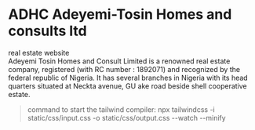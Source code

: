 # ADHC Adeyemi-Tosin Homes and consults ltd

real estate website  
Adeyemi Tosin Homes and Consult Limited is a renowned real estate company, registered (with RC number : 1892071) and recognized by the federal republic of Nigeria. It has several branches in Nigeria with its head quarters situated at Neckta avenue, GU ake road beside shell cooperative estate.

> command to start the tailwind compiler: npx tailwindcss -i static/css/input.css -o static/css/output.css --watch --minify